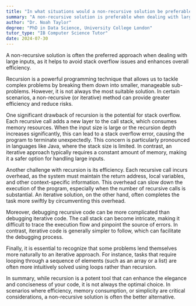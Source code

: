 ```yaml
---
title: "In what situations would a non-recursive solution be preferable to recursion?"
summary: "A non-recursive solution is preferable when dealing with large inputs, to avoid stack overflow and to improve efficiency."
author: "Dr. Noah Taylor"
degree: "PhD in Data Science, University College London"
tutor_type: "IB Computer Science Tutor"
date: 2024-07-30
---
```


A non-recursive solution is often the preferred approach when dealing with large inputs, as it helps to avoid stack overflow issues and enhances overall efficiency.

Recursion is a powerful programming technique that allows us to tackle complex problems by breaking them down into smaller, manageable sub-problems. However, it is not always the most suitable solution. In certain scenarios, a non-recursive (or iterative) method can provide greater efficiency and reduce risks.

One significant drawback of recursion is the potential for stack overflow. Each recursive call adds a new layer to the call stack, which consumes memory resources. When the input size is large or the recursion depth increases significantly, this can lead to a stack overflow error, causing the program to terminate unexpectedly. This concern is particularly pronounced in languages like Java, where the stack size is limited. In contrast, an iterative approach typically requires a constant amount of memory, making it a safer option for handling large inputs.

Another challenge with recursion is its efficiency. Each recursive call incurs overhead, as the system must maintain the return address, local variables, and other context-specific information. This overhead can slow down the execution of the program, especially when the number of recursive calls is substantial. An iterative solution, on the other hand, often completes the task more swiftly by circumventing this overhead.

Moreover, debugging recursive code can be more complicated than debugging iterative code. The call stack can become intricate, making it difficult to trace the execution flow and pinpoint the source of errors. In contrast, iterative code is generally simpler to follow, which can facilitate the debugging process.

Finally, it is essential to recognize that some problems lend themselves more naturally to an iterative approach. For instance, tasks that require looping through a sequence of elements (such as an array or a list) are often more intuitively solved using loops rather than recursion.

In summary, while recursion is a potent tool that can enhance the elegance and conciseness of your code, it is not always the optimal choice. In scenarios where efficiency, memory consumption, or simplicity are critical considerations, a non-recursive solution is often the better alternative.
    